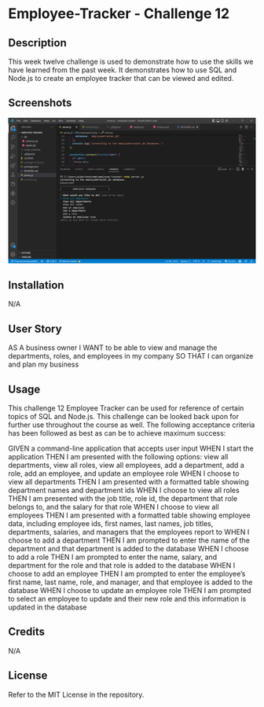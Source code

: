 # Employee-Tracker - Challenge 12

## Description

This week twelve challenge is used to demonstrate how to use the skills we have learned from the past week. It demonstrates how to use SQL and Node.js to create an employee tracker that can be viewed and edited.

## Screenshots
![image](./assets/images/employeetracker.png)

## Installation

N/A

## User Story
AS A business owner
I WANT to be able to view and manage the departments, roles, and employees in my company
SO THAT I can organize and plan my business

## Usage

This challenge 12 Employee Tracker can be used for reference of certain topics of SQL and Node.js. This challenge can be looked back upon for further use throughout the course as well. The following acceptance criteria has been followed as best as can be to achieve maximum success:

GIVEN a command-line application that accepts user input
WHEN I start the application
THEN I am presented with the following options: view all departments, view all roles, view all employees, add a department, add a role, add an employee, and update an employee role
WHEN I choose to view all departments
THEN I am presented with a formatted table showing department names and department ids
WHEN I choose to view all roles
THEN I am presented with the job title, role id, the department that role belongs to, and the salary for that role
WHEN I choose to view all employees
THEN I am presented with a formatted table showing employee data, including employee ids, first names, last names, job titles, departments, salaries, and managers that the employees report to
WHEN I choose to add a department
THEN I am prompted to enter the name of the department and that department is added to the database
WHEN I choose to add a role
THEN I am prompted to enter the name, salary, and department for the role and that role is added to the database
WHEN I choose to add an employee
THEN I am prompted to enter the employee’s first name, last name, role, and manager, and that employee is added to the database
WHEN I choose to update an employee role
THEN I am prompted to select an employee to update and their new role and this information is updated in the database

## Credits

N/A

## License

Refer to the MIT License in the repository.

